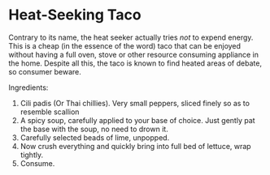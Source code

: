 # Heat-Seeking Taco
Contrary to its name, the heat seeker actually tries *not* to expend energy. This is a cheap (in the essence of the word) taco that can be enjoyed without having a full oven, stove or other resource consuming appliance in the home. Despite all this, the taco is known to find heated areas of debate, so consumer beware.

Ingredients:
1. Cili padis (Or Thai chillies). Very small peppers, sliced finely so as to resemble scallion
2. A spicy soup, carefully applied to your base of choice. Just gently pat the base with the soup, no need to drown it.
3. Carefully selected beads of lime, unpopped.
4. Now crush everything and quickly bring into full bed of lettuce, wrap tightly.
5. Consume.
